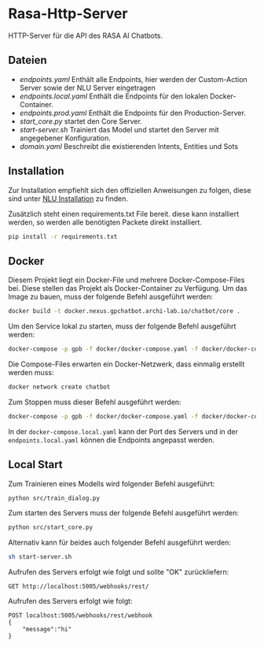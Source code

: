 # Rasa-Http-Server
HTTP-Server für die API des RASA AI Chatbots.

## Dateien
* *endpoints.yaml* Enthält alle Endpoints, hier werden der Custom-Action Server sowie der NLU Server eingetragen
* *endpoints.local.yaml* Enthält die Endpoints für den lokalen Docker-Container.
* *endpoints.prod.yaml* Enthält die Endpoints für den Production-Server.
* *start_core.py* startet den Core Server.
* *start-server.sh* Trainiert das Model und startet den Server mit angegebener Konfiguration.
* *domain.yaml* Beschreibt die existierenden Intents, Entities und Sots

## Installation
Zur Installation empfiehlt sich den offiziellen Anweisungen zu folgen, diese sind unter [NLU Installation](http://www.rasa.com/docs/nlu/installation/) zu finden.

Zusätzlich steht einen requirements.txt File bereit. diese kann installiert werden, so werden alle benötigten Packete direkt installiert.

```bash
pip install -r requirements.txt
```

## Docker
Diesem Projekt liegt ein Docker-File und mehrere Docker-Compose-Files bei. Diese stellen das Projekt als Docker-Container zu Verfügung.
Um das Image zu bauen, muss der folgende Befehl ausgeführt werden:

```bash
docker build -t docker.nexus.gpchatbot.archi-lab.io/chatbot/core .
```

Um den Service lokal zu starten, muss der folgende Befehl ausgeführt werden:
```bash
docker-compose -p gpb -f docker/docker-compose.yaml -f docker/docker-compose.local.yaml up -d
```

Die Compose-Files erwarten ein Docker-Netzwerk, dass einmalig erstellt werden muss:
```bash
docker network create chatbot
```

Zum Stoppen muss dieser Befehl ausgeführt werden:
```bash
docker-compose -p gpb -f docker/docker-compose.yaml -f docker/docker-compose.local.yaml down
```

In der `docker-compose.local.yaml` kann der Port des Servers und in der `endpoints.local.yaml` können die Endpoints angepasst werden.

## Local Start
Zum Trainieren eines Modells wird folgender Befehl ausgeführt:
```bash
python src/train_dialog.py
```

Zum starten des Servers muss der folgende Befehl ausgeführt werden:
```bash
python src/start_core.py
```
Alternativ kann für beides auch folgender Befehl ausgeführt werden:
```bash
sh start-server.sh
```

Aufrufen des Servers erfolgt wie folgt und sollte "OK" zurückliefern:
```
GET http://localhost:5005/webhooks/rest/
```

Aufrufen des Servers erfolgt wie folgt:
```
POST localhost:5005/webhooks/rest/webhook
{
	"message":"hi"
}
```
